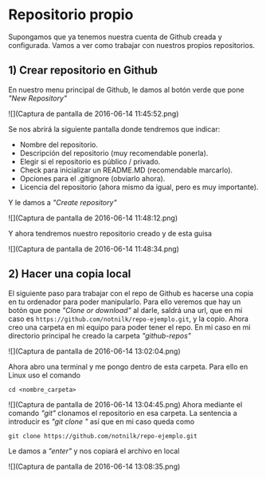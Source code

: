 # Repositorio propio

Supongamos que ya tenemos nuestra cuenta de Github creada y configurada. Vamos a ver como trabajar con nuestros propios repositorios.
## 1) Crear repositorio en Github
En nuestro menu principal de Github, le damos al botón verde que pone _"New Repository"_

![](Captura de pantalla de 2016-06-14 11:45:52.png)

Se nos abrirá la siguiente pantalla donde tendremos que indicar:

- Nombre del repositorio.
- Descripción del repositorio (muy recomendable ponerla).
- Elegir si el repositorio es público / privado.
- Check para inicializar un README.MD (recomendable marcarlo).
- Opciones para el .gitignore (obviarlo ahora).
- Licencia del repositorio (ahora mismo da igual, pero es muy importante).

Y le damos a _"Create repository"_

![](Captura de pantalla de 2016-06-14 11:48:12.png)

Y ahora tendremos nuestro repositorio creado y de esta guisa

![](Captura de pantalla de 2016-06-14 11:48:34.png)

## 2) Hacer una copia local 
El siguiente paso para trabajar con el repo de Github es hacerse una copia en tu ordenador para poder manipularlo. Para ello veremos que hay un botón que pone _"Clone or download"_ al darle, saldrá una url, que en mi caso es ```https://github.com/notnilk/repo-ejemplo.git```, y la copio.
Ahora creo una carpeta en mi equipo para poder tener el repo. En mi caso en mi directorio principal he creado la carpeta _"github-repos"_

![](Captura de pantalla de 2016-06-14 13:02:04.png)

Ahora abro una terminal y me pongo dentro de esta carpeta. Para ello en Linux uso el comando 

```cd <nombre_carpeta>```

![](Captura de pantalla de 2016-06-14 13:04:45.png)
Ahora mediante el comando _"git"_ clonamos el repositorio en esa carpeta. La sentencia a introducir es _"git clone <url del repo>"_ así que en mi caso queda como 

```git clone https://github.com/notnilk/repo-ejemplo.git```

Le damos a _"enter"_ y nos copiará el archivo en local

![](Captura de pantalla de 2016-06-14 13:08:35.png)


